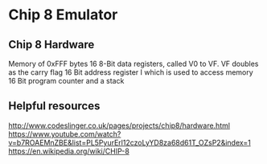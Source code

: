 # Chip 8 Emulator

## Chip 8 Hardware
Memory of 0xFFF bytes
16 8-Bit data registers, called V0 to VF. VF doubles as the carry flag
16 Bit address register I which is used to access memory
16 Bit program counter and a stack

## Helpful resources
http://www.codeslinger.co.uk/pages/projects/chip8/hardware.html
https://www.youtube.com/watch?v=b7ROAEMnZBE&list=PL5PyurErl12czoLyYD8za68d61T_OZsP2&index=1
https://en.wikipedia.org/wiki/CHIP-8
